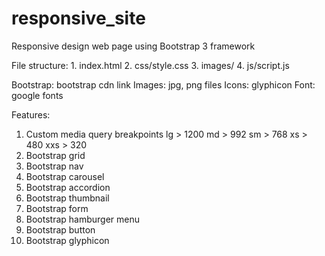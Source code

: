 # responsive_site
Responsive design web page using Bootstrap 3 framework

File structure:
    1. index.html
    2. css/style.css
    3. images/
    4. js/script.js
    
Bootstrap: bootstrap cdn link
Images: jpg, png files
Icons: glyphicon
Font: google fonts

Features:
  1. Custom media query breakpoints
     lg > 1200
     md > 992
     sm > 768
     xs > 480
     xxs > 320
  2. Bootstrap grid
  3. Bootstrap nav
  4. Bootstrap carousel
  5. Bootstrap accordion
  6. Bootstrap thumbnail
  7. Bootstrap form
  8. Bootstrap hamburger menu
  9. Bootstrap button
  10. Bootstrap glyphicon
    
